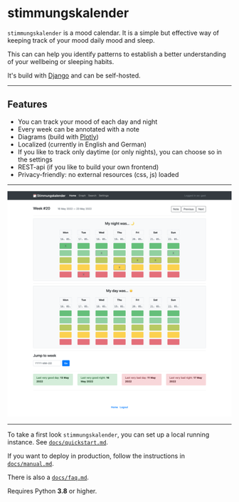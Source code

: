 # stimmungskalender

`stimmungskalender` is a mood calendar. It is a simple but effective way of keeping track of your mood daily mood and sleep.

This can can help you identify patterns to establish a better understanding of your wellbeing or sleeping habits.

It's build with [Django](https://www.djangoproject.com/) and can be self-hosted.

---

## Features

 * You can track your mood of each day and night 
 * Every week can be annotated with a note
 * Diagrams (build with [Plotly](https://plotly.com/))
 * Localized (currently in English and German)
 * If you like to track only daytime (or only nights), you can choose so in the settings
 * REST-api (if you like to build your own frontend)
 * Privacy-friendly: no external resources (css, js) loaded

---

![Screenshot of Stimmungskalender](.github/form.png)

---

To take a first look `stimmungskalender`, you can set up a local running instance. See [`docs/quickstart.md`](docs/quickstart.md).

If you want to deploy in production, follow the instructions in [`docs/manual.md`](docs/manual.md).

There is also a [`docs/faq.md`](docs/faq.md).

Requires Python **3.8** or higher.